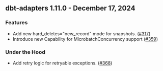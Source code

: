 ## dbt-adapters 1.11.0 - December 17, 2024

### Features

- Add new hard_deletes="new_record" mode for snapshots. ([#317](https://github.com/dbt-labs/dbt-adapters/issues/317))
- Introduce new Capability for MicrobatchConcurrency support ([#359](https://github.com/dbt-labs/dbt-adapters/issues/359))

### Under the Hood

- Add retry logic for retryable exceptions. ([#368](https://github.com/dbt-labs/dbt-adapters/issues/368))

